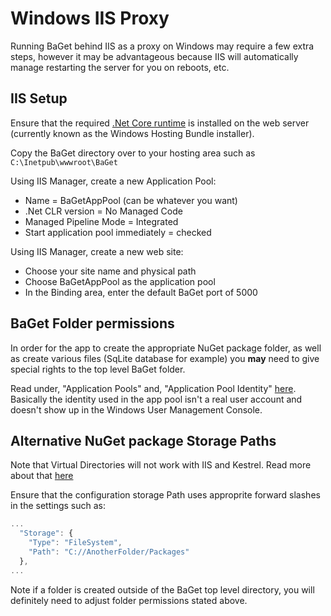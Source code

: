 # Windows IIS Proxy

Running BaGet behind IIS as a proxy on Windows may require a few extra steps, however it may be advantageous because IIS will automatically manage restarting the server for you on reboots, etc.

## IIS Setup

Ensure that the required [.Net Core runtime](https://dotnet.microsoft.com/download) is installed on the web server (currently known as the Windows Hosting Bundle installer).

Copy the BaGet directory over to your hosting area such as `C:\Inetpub\wwwroot\BaGet`

Using IIS Manager, create a new Application Pool:

- Name = BaGetAppPool (can be whatever you want)
- .Net CLR version = No Managed Code
- Managed Pipeline Mode = Integrated
- Start application pool immediately = checked

Using IIS Manager, create a new web site:

- Choose your site name and physical path
- Choose BaGetAppPool as the application pool
- In the Binding area, enter the default BaGet port of 5000

## BaGet Folder permissions

In order for the app to create the appropriate NuGet package folder, as well as create various files (SqLite database for example) you **may** need to give special rights to the top level BaGet folder. 

Read under, "Application Pools" and, "Application Pool Identity" [here](https://docs.microsoft.com/en-us/aspnet/core/host-and-deploy/iis/?view=aspnetcore-2.2). Basically the identity used in the app pool isn't a real user account and doesn't show up in the Windows User Management Console.

## Alternative NuGet package Storage Paths

Note that Virtual Directories will not work with IIS and Kestrel. Read more about that [here](https://docs.microsoft.com/en-us/aspnet/core/host-and-deploy/iis/?view=aspnetcore-2.2)

Ensure that the configuration storage Path uses approprite forward slashes in the settings such as:

```javascript
...
  "Storage": {
    "Type": "FileSystem",
    "Path": "C://AnotherFolder/Packages"
  },
...
```

Note if a folder is created outside of the BaGet top level directory, you will definitely need to adjust folder permissions stated above.